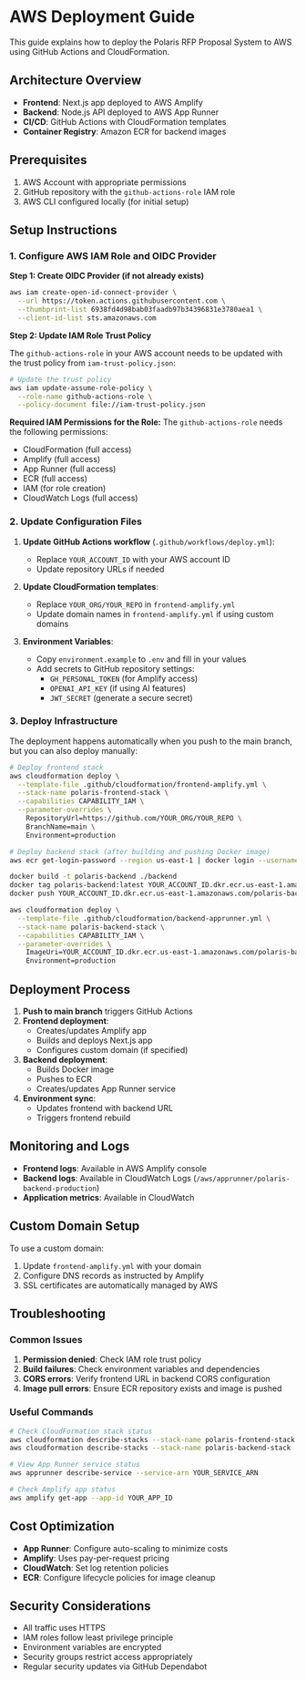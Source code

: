 # AWS Deployment Guide

This guide explains how to deploy the Polaris RFP Proposal System to AWS using GitHub Actions and CloudFormation.

## Architecture Overview

- **Frontend**: Next.js app deployed to AWS Amplify
- **Backend**: Node.js API deployed to AWS App Runner
- **CI/CD**: GitHub Actions with CloudFormation templates
- **Container Registry**: Amazon ECR for backend images

## Prerequisites

1. AWS Account with appropriate permissions
2. GitHub repository with the `github-actions-role` IAM role
3. AWS CLI configured locally (for initial setup)

## Setup Instructions

### 1. Configure AWS IAM Role and OIDC Provider

**Step 1: Create OIDC Provider (if not already exists)**
```bash
aws iam create-open-id-connect-provider \
  --url https://token.actions.githubusercontent.com \
  --thumbprint-list 6938fd4d98bab03faadb97b34396831e3780aea1 \
  --client-id-list sts.amazonaws.com
```

**Step 2: Update IAM Role Trust Policy**

The `github-actions-role` in your AWS account needs to be updated with the trust policy from `iam-trust-policy.json`:

```bash
# Update the trust policy
aws iam update-assume-role-policy \
  --role-name github-actions-role \
  --policy-document file://iam-trust-policy.json
```

**Required IAM Permissions for the Role:**
The `github-actions-role` needs the following permissions:
- CloudFormation (full access)
- Amplify (full access) 
- App Runner (full access)
- ECR (full access)
- IAM (for role creation)
- CloudWatch Logs (full access)

### 2. Update Configuration Files

1. **Update GitHub Actions workflow** (`.github/workflows/deploy.yml`):
   - Replace `YOUR_ACCOUNT_ID` with your AWS account ID
   - Update repository URLs if needed

2. **Update CloudFormation templates**:
   - Replace `YOUR_ORG/YOUR_REPO` in `frontend-amplify.yml`
   - Update domain names in `frontend-amplify.yml` if using custom domains

3. **Environment Variables**:
   - Copy `environment.example` to `.env` and fill in your values
   - Add secrets to GitHub repository settings:
     - `GH_PERSONAL_TOKEN` (for Amplify access)
     - `OPENAI_API_KEY` (if using AI features)
     - `JWT_SECRET` (generate a secure secret)

### 3. Deploy Infrastructure

The deployment happens automatically when you push to the main branch, but you can also deploy manually:

```bash
# Deploy frontend stack
aws cloudformation deploy \
  --template-file .github/cloudformation/frontend-amplify.yml \
  --stack-name polaris-frontend-stack \
  --capabilities CAPABILITY_IAM \
  --parameter-overrides \
    RepositoryUrl=https://github.com/YOUR_ORG/YOUR_REPO \
    BranchName=main \
    Environment=production

# Deploy backend stack (after building and pushing Docker image)
aws ecr get-login-password --region us-east-1 | docker login --username AWS --password-stdin YOUR_ACCOUNT_ID.dkr.ecr.us-east-1.amazonaws.com

docker build -t polaris-backend ./backend
docker tag polaris-backend:latest YOUR_ACCOUNT_ID.dkr.ecr.us-east-1.amazonaws.com/polaris-backend:latest
docker push YOUR_ACCOUNT_ID.dkr.ecr.us-east-1.amazonaws.com/polaris-backend:latest

aws cloudformation deploy \
  --template-file .github/cloudformation/backend-apprunner.yml \
  --stack-name polaris-backend-stack \
  --capabilities CAPABILITY_IAM \
  --parameter-overrides \
    ImageUri=YOUR_ACCOUNT_ID.dkr.ecr.us-east-1.amazonaws.com/polaris-backend:latest \
    Environment=production
```

## Deployment Process

1. **Push to main branch** triggers GitHub Actions
2. **Frontend deployment**:
   - Creates/updates Amplify app
   - Builds and deploys Next.js app
   - Configures custom domain (if specified)
3. **Backend deployment**:
   - Builds Docker image
   - Pushes to ECR
   - Creates/updates App Runner service
4. **Environment sync**:
   - Updates frontend with backend URL
   - Triggers frontend rebuild

## Monitoring and Logs

- **Frontend logs**: Available in AWS Amplify console
- **Backend logs**: Available in CloudWatch Logs (`/aws/apprunner/polaris-backend-production`)
- **Application metrics**: Available in CloudWatch

## Custom Domain Setup

To use a custom domain:

1. Update `frontend-amplify.yml` with your domain
2. Configure DNS records as instructed by Amplify
3. SSL certificates are automatically managed by AWS

## Troubleshooting

### Common Issues

1. **Permission denied**: Check IAM role trust policy
2. **Build failures**: Check environment variables and dependencies
3. **CORS errors**: Verify frontend URL in backend CORS configuration
4. **Image pull errors**: Ensure ECR repository exists and image is pushed

### Useful Commands

```bash
# Check CloudFormation stack status
aws cloudformation describe-stacks --stack-name polaris-frontend-stack
aws cloudformation describe-stacks --stack-name polaris-backend-stack

# View App Runner service status
aws apprunner describe-service --service-arn YOUR_SERVICE_ARN

# Check Amplify app status
aws amplify get-app --app-id YOUR_APP_ID
```

## Cost Optimization

- **App Runner**: Configure auto-scaling to minimize costs
- **Amplify**: Uses pay-per-request pricing
- **CloudWatch**: Set log retention policies
- **ECR**: Configure lifecycle policies for image cleanup

## Security Considerations

- All traffic uses HTTPS
- IAM roles follow least privilege principle
- Environment variables are encrypted
- Security groups restrict access appropriately
- Regular security updates via GitHub Dependabot
